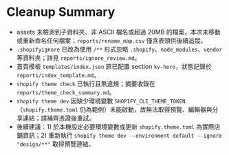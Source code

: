 # Cleanup Summary

- assets 未檢測到子資料夾、非 ASCII 檔名或超過 20MB 的檔案，本次未移動或重新命名任何檔案；`reports/rename_map.csv` 僅含表頭供後續追蹤。
- `.shopifyignore` 已改為使用 `/**` 形式忽略 `.shopify`、`node_modules`、`vendor` 等資料夾；詳見 `reports/ignore_review.md`。
- 首頁模板 `templates/index.json` 原已配置 section `kv-hero`，狀態記錄於 `reports/index_template.md`。
- `shopify theme check` 已執行且無違規；摘要收錄在 `reports/theme_check_summary.md`。
- `shopify theme dev` 因缺少環境變數 `SHOPIFY_CLI_THEME_TOKEN`（`shopify.theme.toml` 仍為範例）未能啟動，故無法取得預覽、編輯器與分享連結；請補齊憑證後重試。
- 後續建議：1) 於本機設定必要環境變數或更新 `shopify.theme.toml` 為實際店鋪資訊；2) 重新執行 `shopify theme dev --environment default --ignore "design/**"` 取得預覽連結。
